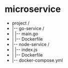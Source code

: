 # microservice


- project /
- |-- go-service /
- |   |-- main.go
- |   |-- Dockerfile
- |-- node-service /
- |   |-- index.js
- |   |-- Dockerfile
- |-- docker-compose.yml
